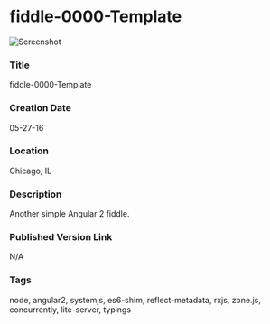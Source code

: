 fiddle-0000-Template
======

![Screenshot](screenshot.png)


### Title

fiddle-0000-Template


### Creation Date

05-27-16


### Location

Chicago, IL


### Description

Another simple Angular 2 fiddle.


### Published Version Link

N/A


### Tags

node, angular2, systemjs, es6-shim, reflect-metadata, rxjs, zone.js, concurrently, lite-server, typings
